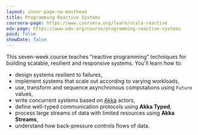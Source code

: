 ```yaml
---
layout: inner-page-no-masthead
title: Programming Reactive Systems
coursera-page: https://www.coursera.org/learn/scala-reactive
edx-page: https://www.edx.org/course/programming-reactive-systems
paid: false
showDate: false
---
```


This seven-week course teaches “reactive programming” techniques
for building scalable, resilient and responsive systems. You'll
learn how to:

- design systems resilient to failures,
- implement systems that scale out according to varying workloads,
- use, transform and sequence asynchronous computations using `Future` values,
- write concurrent systems based on [Akka](https://akka.io) actors,
- define well-typed communication protocols using **Akka Typed**,
- process large streams of data with limited resources using **Akka Streams**,
- understand how back-pressure controls flows of data.
